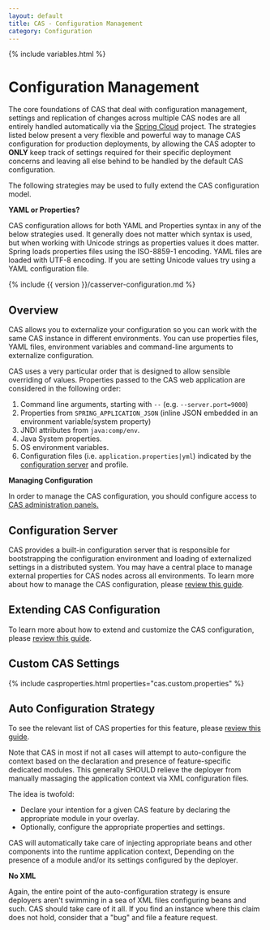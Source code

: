 ```yaml
---
layout: default
title: CAS - Configuration Management
category: Configuration
---
```


{% include variables.html %}

# Configuration Management

The core foundations of CAS that deal with configuration management, settings and replication of changes
across multiple CAS nodes are all entirely handled automatically via the
[Spring Cloud](https://github.com/spring-cloud/spring-cloud-config) project. The strategies listed below
present a very flexible and powerful way to manage CAS configuration for production deployments, by
allowing the CAS adopter to **ONLY** keep track of settings required for their specific deployment concerns
and leaving all else behind to be handled by the default CAS configuration.

The following strategies may be used to fully extend the CAS configuration model.

<div class="alert alert-info"><strong>YAML or Properties?</strong><p>CAS configuration allows for both
YAML and Properties syntax in any of the below strategies used. It generally does not matter which syntax 
is used, but when working with Unicode strings as properties values it does matter. Spring loads properties
files using the ISO-8859-1 encoding. YAML files are loaded with UTF-8 encoding. If you are setting Unicode
values try using a YAML configuration file.</p></div>

{% include {{ version }}/casserver-configuration.md %}

## Overview

CAS allows you to externalize your configuration so you can work with the same CAS instance in
different environments. You can use properties files, YAML files, environment variables and
command-line arguments to externalize configuration.

CAS uses a very particular order that is designed to allow 
sensible overriding of values. Properties passed to the CAS web application 
are considered in the following order:

1. Command line arguments, starting with `--` (e.g. `--server.port=9000`)
2. Properties from `SPRING_APPLICATION_JSON` (inline JSON embedded in an environment variable/system property)
3. JNDI attributes from `java:comp/env`.
4. Java System properties.
5. OS environment variables.
6. Configuration files (i.e. `application.properties|yml`) indicated by the [configuration server](#configuration-server) and profile.

<div class="alert alert-info"><strong>Managing Configuration</strong><p>In order to manage
the CAS configuration, you should configure access
to <a href="../monitoring/Monitoring-Statistics.html">CAS administration panels.</a></p></div>

## Configuration Server

CAS provides a built-in configuration server that is responsible for bootstrapping the configuration
environment and loading of externalized settings in a distributed system. You may have a central
place to manage external properties for CAS nodes across all environments. To learn more about how to manage the CAS configuration, please [review this guide](Configuration-Server-Management.html).

## Extending CAS Configuration

To learn more about how to extend and customize the CAS configuration, please [review this guide](Configuration-Management-Extensions.html).

## Custom CAS Settings

{% include casproperties.html properties="cas.custom.properties" %}

## Auto Configuration Strategy

To see the relevant list of CAS properties for this
feature, please [review this guide](Configuration-Storage.html).

Note that CAS in most if not all cases will attempt to auto-configure the context based on the declaration
and presence of feature-specific dedicated modules. This generally SHOULD relieve the deployer
from manually massaging the application context via XML configuration files.

The idea is twofold:

- Declare your intention for a given CAS feature by declaring the appropriate module in your overlay.
- Optionally, configure the appropriate properties and settings.

CAS will automatically take care of injecting appropriate beans and other components into the runtime application context,
Depending on the presence of a module and/or its settings configured by the deployer.

<div class="alert alert-info"><strong>No XML</strong><p>Again, the entire point of
the auto-configuration strategy is ensure deployers aren't swimming in a sea of XML files
configuring beans and such. CAS should take care of it all. If you find an instance where
this claim does not hold, consider that a "bug" and file a feature request.</p></div>


